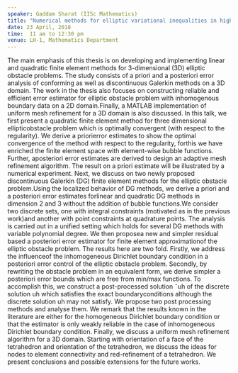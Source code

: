 ```yaml
---
speaker: Gaddam Sharat (IISc Mathematics)
title: "Numerical methods for elliptic variational inequalities in higher dimensions"
date: 23 April, 2018
time:  11 am to 12:30 pm
venue: LH-1, Mathematics Department
---
```


The main emphasis of this thesis is on developing and implementing linear and quadratic finite element methods for 3-dimensional (3D) elliptic obstacle problems. The study consists of a priori and a posteriori error analysis of conforming as well as discontinuous Galerkin methods on a 3D domain. The work in the thesis also focuses on constructing reliable and efficient error estimator for elliptic obstacle problem with inhomogenous boundary data on a 2D domain.Finally, a MATLAB implementation of uniform mesh refinement for a 3D domain is also discussed. In this talk, we first present a quadratic finite element method for three dimensional ellipticobstacle problem which is optimally convergent (with respect to the regularity). We derive a priorierror estimates to show the optimal convergence of the method with respect to the regularity, forthis we have enriched the finite element space with element-wise bubble functions. Further, aposteriori error estimates are derived to design an adaptive mesh refinement algorithm. The result on a priori estimate will be illustrated by a numerical experiment. Next, we discuss on two newly proposed discontinuous Galerkin (DG) finite element methods for the elliptic obstacle problem.Using the localized behavior of DG methods, we derive a priori and a posteriori error estimates forlinear and quadratic DG methods in dimension 2 and 3 without the addition of bubble functions.We consider two discrete sets, one with integral constraints (motivated as in the previous work)and another with point constraints at quadrature points. The analysis is carried out in a unified setting which holds for several DG methods with variable polynomial degree. We then proposea new and simpler residual based a posteriori error estimator for finite element approximationof the elliptic obstacle problem. The results here are two fold. Firstly, we address the influenceof the inhomogeneous Dirichlet boundary condition in a posteriori error control of the elliptic obstacle problem. Secondly, by rewriting the obstacle problem in an equivalent form, we derive simpler a posteriori error bounds which are free from min/max functions. To accomplish this, we construct a post-processed solution ˜uh of the discrete solution uh which satisfies the exact boundaryconditions although the discrete solution uh may not satisfy. We propose two post processing methods and analyse them. We remark that the results known in the literature are either for the homogeneous Dirichlet boundary condition or that the estimator is only weakly reliable in the case of inhomogeneous Dirichlet boundary condition. Finally, we discuss a uniform mesh refinement algorithm for a 3D domain. Starting with orientation of a face of the tetrahedron and orientation of the tetrahedron, we discuss the ideas for nodes to element connectivity and red-refinement of a tetrahedron. We present conclusions and possible extensions for the future works.
